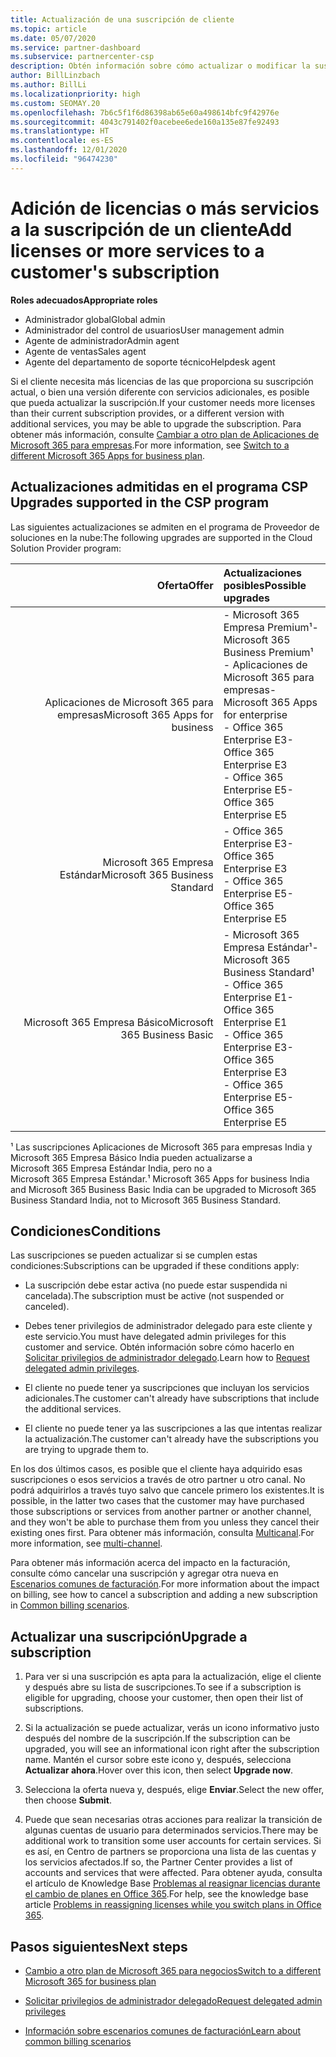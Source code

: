 ```yaml
---
title: Actualización de una suscripción de cliente
ms.topic: article
ms.date: 05/07/2020
ms.service: partner-dashboard
ms.subservice: partnercenter-csp
description: Obtén información sobre cómo actualizar o modificar la suscripción de un cliente. Agregue más licencias o bien cambie a otra versión con más servicios.
author: BillLinzbach
ms.author: BillLi
ms.localizationpriority: high
ms.custom: SEOMAY.20
ms.openlocfilehash: 7b6c5f1f6d86398ab65e60a498614bfc9f42976e
ms.sourcegitcommit: 4043c791402f0acebee6ede160a135e87fe92493
ms.translationtype: HT
ms.contentlocale: es-ES
ms.lasthandoff: 12/01/2020
ms.locfileid: "96474230"
---
```

# <a name="add-licenses-or-more-services-to-a-customers-subscription"></a><span data-ttu-id="607ad-104">Adición de licencias o más servicios a la suscripción de un cliente</span><span class="sxs-lookup"><span data-stu-id="607ad-104">Add licenses or more services to a customer's subscription</span></span>

<span data-ttu-id="607ad-105">**Roles adecuados**</span><span class="sxs-lookup"><span data-stu-id="607ad-105">**Appropriate roles**</span></span>

- <span data-ttu-id="607ad-106">Administrador global</span><span class="sxs-lookup"><span data-stu-id="607ad-106">Global admin</span></span>
- <span data-ttu-id="607ad-107">Administrador del control de usuarios</span><span class="sxs-lookup"><span data-stu-id="607ad-107">User management admin</span></span>
- <span data-ttu-id="607ad-108">Agente de administrador</span><span class="sxs-lookup"><span data-stu-id="607ad-108">Admin agent</span></span>
- <span data-ttu-id="607ad-109">Agente de ventas</span><span class="sxs-lookup"><span data-stu-id="607ad-109">Sales agent</span></span>
- <span data-ttu-id="607ad-110">Agente del departamento de soporte técnico</span><span class="sxs-lookup"><span data-stu-id="607ad-110">Helpdesk agent</span></span>

<span data-ttu-id="607ad-111">Si el cliente necesita más licencias de las que proporciona su suscripción actual, o bien una versión diferente con servicios adicionales, es posible que pueda actualizar la suscripción.</span><span class="sxs-lookup"><span data-stu-id="607ad-111">If your customer needs more licenses than their current subscription provides, or a different version with additional services, you may be able to upgrade the subscription.</span></span> <span data-ttu-id="607ad-112">Para obtener más información, consulte [Cambiar a otro plan de Aplicaciones de Microsoft 365 para empresas](/microsoft-365/commerce/subscriptions/switch-to-a-different-plan).</span><span class="sxs-lookup"><span data-stu-id="607ad-112">For more information, see [Switch to a different Microsoft 365 Apps for business plan](/microsoft-365/commerce/subscriptions/switch-to-a-different-plan).</span></span>

## <a name="upgrades-supported-in-the-csp-program"></a><span data-ttu-id="607ad-113">Actualizaciones admitidas en el programa CSP <a id="upgradesubscription"></a></span><span class="sxs-lookup"><span data-stu-id="607ad-113">Upgrades supported in the CSP program <a id="upgradesubscription"></a></span></span>

<span data-ttu-id="607ad-114">Las siguientes actualizaciones se admiten en el programa de Proveedor de soluciones en la nube:</span><span class="sxs-lookup"><span data-stu-id="607ad-114">The following upgrades are supported in the Cloud Solution Provider program:</span></span>

| <span data-ttu-id="607ad-115">Oferta</span><span class="sxs-lookup"><span data-stu-id="607ad-115">Offer</span></span> | <span data-ttu-id="607ad-116">Actualizaciones posibles</span><span class="sxs-lookup"><span data-stu-id="607ad-116">Possible upgrades</span></span>|
|---:|:---|
| <span data-ttu-id="607ad-117">Aplicaciones de Microsoft 365 para empresas</span><span class="sxs-lookup"><span data-stu-id="607ad-117">Microsoft 365 Apps for business</span></span>   | <span data-ttu-id="607ad-118">- Microsoft 365 Empresa Premium¹</span><span class="sxs-lookup"><span data-stu-id="607ad-118">- Microsoft 365 Business Premium¹</span></span> <br/>  <span data-ttu-id="607ad-119">- Aplicaciones de Microsoft 365 para empresas</span><span class="sxs-lookup"><span data-stu-id="607ad-119">- Microsoft 365 Apps for enterprise</span></span> <br/> <span data-ttu-id="607ad-120">- Office 365 Enterprise E3</span><span class="sxs-lookup"><span data-stu-id="607ad-120">- Office 365 Enterprise E3</span></span> <br/> <span data-ttu-id="607ad-121">- Office 365 Enterprise E5</span><span class="sxs-lookup"><span data-stu-id="607ad-121">- Office 365 Enterprise E5</span></span> <br/> |
| <span data-ttu-id="607ad-122">Microsoft 365 Empresa Estándar</span><span class="sxs-lookup"><span data-stu-id="607ad-122">Microsoft 365 Business Standard</span></span>    | <span data-ttu-id="607ad-123">- Office 365 Enterprise E3</span><span class="sxs-lookup"><span data-stu-id="607ad-123">- Office 365 Enterprise E3</span></span> <br/> <span data-ttu-id="607ad-124">- Office 365 Enterprise E5</span><span class="sxs-lookup"><span data-stu-id="607ad-124">- Office 365 Enterprise E5</span></span> <br/> |
| <span data-ttu-id="607ad-125">Microsoft 365 Empresa Básico</span><span class="sxs-lookup"><span data-stu-id="607ad-125">Microsoft 365 Business Basic</span></span> | <span data-ttu-id="607ad-126">- Microsoft 365 Empresa Estándar¹</span><span class="sxs-lookup"><span data-stu-id="607ad-126">- Microsoft 365 Business Standard¹</span></span> <br/> <span data-ttu-id="607ad-127">- Office 365 Enterprise E1</span><span class="sxs-lookup"><span data-stu-id="607ad-127">- Office 365 Enterprise E1</span></span> <br/> <span data-ttu-id="607ad-128">- Office 365 Enterprise E3</span><span class="sxs-lookup"><span data-stu-id="607ad-128">- Office 365 Enterprise E3</span></span><br/> <span data-ttu-id="607ad-129">- Office 365 Enterprise E5</span><span class="sxs-lookup"><span data-stu-id="607ad-129">- Office 365 Enterprise E5</span></span> <br/> |

<span data-ttu-id="607ad-130">¹ Las suscripciones Aplicaciones de Microsoft 365 para empresas India y Microsoft 365 Empresa Básico India pueden actualizarse a Microsoft 365 Empresa Estándar India, pero no a Microsoft 365 Empresa Estándar.</span><span class="sxs-lookup"><span data-stu-id="607ad-130">¹ Microsoft 365 Apps for business India and Microsoft 365 Business Basic India can be upgraded to Microsoft 365 Business Standard India, not to Microsoft 365 Business Standard.</span></span>


## <a name="conditions"></a><span data-ttu-id="607ad-131">Condiciones</span><span class="sxs-lookup"><span data-stu-id="607ad-131">Conditions</span></span>

<span data-ttu-id="607ad-132">Las suscripciones se pueden actualizar si se cumplen estas condiciones:</span><span class="sxs-lookup"><span data-stu-id="607ad-132">Subscriptions can be upgraded if these conditions apply:</span></span>

- <span data-ttu-id="607ad-133">La suscripción debe estar activa (no puede estar suspendida ni cancelada).</span><span class="sxs-lookup"><span data-stu-id="607ad-133">The subscription must be active (not suspended or canceled).</span></span>

- <span data-ttu-id="607ad-134">Debes tener privilegios de administrador delegado para este cliente y este servicio.</span><span class="sxs-lookup"><span data-stu-id="607ad-134">You must have delegated admin privileges for this customer and service.</span></span> <span data-ttu-id="607ad-135">Obtén información sobre cómo hacerlo en [Solicitar privilegios de administrador delegado](request-a-relationship-with-a-customer.md).</span><span class="sxs-lookup"><span data-stu-id="607ad-135">Learn how to [Request delegated admin privileges](request-a-relationship-with-a-customer.md).</span></span>

- <span data-ttu-id="607ad-136">El cliente no puede tener ya suscripciones que incluyan los servicios adicionales.</span><span class="sxs-lookup"><span data-stu-id="607ad-136">The customer can't already have subscriptions that include the additional services.</span></span>

- <span data-ttu-id="607ad-137">El cliente no puede tener ya las suscripciones a las que intentas realizar la actualización.</span><span class="sxs-lookup"><span data-stu-id="607ad-137">The customer can't already have the subscriptions you are trying to upgrade them to.</span></span>

<span data-ttu-id="607ad-138">En los dos últimos casos, es posible que el cliente haya adquirido esas suscripciones o esos servicios a través de otro partner u otro canal. No podrá adquirirlos a través tuyo salvo que cancele primero los existentes.</span><span class="sxs-lookup"><span data-stu-id="607ad-138">It is possible, in the latter two cases that the customer may have purchased those subscriptions or services from another partner or another channel, and they won't be able to purchase them from you unless they cancel their existing ones first.</span></span> <span data-ttu-id="607ad-139">Para obtener más información, consulta [Multicanal](multichannel.md).</span><span class="sxs-lookup"><span data-stu-id="607ad-139">For more information, see [multi-channel](multichannel.md).</span></span>

<span data-ttu-id="607ad-140">Para obtener más información acerca del impacto en la facturación, consulte cómo cancelar una suscripción y agregar otra nueva en [Escenarios comunes de facturación](common-billing-scenarios.md).</span><span class="sxs-lookup"><span data-stu-id="607ad-140">For more information about the impact on billing, see how to cancel a subscription and adding a new subscription in [Common billing scenarios](common-billing-scenarios.md).</span></span>

## <a name="upgrade-a-subscription"></a><span data-ttu-id="607ad-141">Actualizar una suscripción</span><span class="sxs-lookup"><span data-stu-id="607ad-141">Upgrade a subscription</span></span>

1. <span data-ttu-id="607ad-142">Para ver si una suscripción es apta para la actualización, elige el cliente y después abre su lista de suscripciones.</span><span class="sxs-lookup"><span data-stu-id="607ad-142">To see if a subscription is eligible for upgrading, choose your customer, then open their list of subscriptions.</span></span>

2. <span data-ttu-id="607ad-143">Si la actualización se puede actualizar, verás un icono informativo justo después del nombre de la suscripción.</span><span class="sxs-lookup"><span data-stu-id="607ad-143">If the subscription can be upgraded, you will see an informational icon right after the subscription name.</span></span> <span data-ttu-id="607ad-144">Mantén el cursor sobre este icono y, después, selecciona **Actualizar ahora**.</span><span class="sxs-lookup"><span data-stu-id="607ad-144">Hover over this icon, then select **Upgrade now**.</span></span>

3. <span data-ttu-id="607ad-145">Selecciona la oferta nueva y, después, elige **Enviar**.</span><span class="sxs-lookup"><span data-stu-id="607ad-145">Select the new offer, then choose **Submit**.</span></span>

4. <span data-ttu-id="607ad-146">Puede que sean necesarias otras acciones para realizar la transición de algunas cuentas de usuario para determinados servicios.</span><span class="sxs-lookup"><span data-stu-id="607ad-146">There may be additional work to transition some user accounts for certain services.</span></span> <span data-ttu-id="607ad-147">Si es así, en Centro de partners se proporciona una lista de las cuentas y los servicios afectados.</span><span class="sxs-lookup"><span data-stu-id="607ad-147">If so, the Partner Center provides a list of accounts and services that were affected.</span></span> <span data-ttu-id="607ad-148">Para obtener ayuda, consulta el artículo de Knowledge Base [Problemas al reasignar licencias durante el cambio de planes en Office 365](/microsoft-365/commerce/subscriptions/switch-to-a-different-plan).</span><span class="sxs-lookup"><span data-stu-id="607ad-148">For help, see the knowledge base article [Problems in reassigning licenses while you switch plans in Office 365](/microsoft-365/commerce/subscriptions/switch-to-a-different-plan).</span></span>


## <a name="next-steps"></a><span data-ttu-id="607ad-149">Pasos siguientes</span><span class="sxs-lookup"><span data-stu-id="607ad-149">Next steps</span></span>

- [<span data-ttu-id="607ad-150">Cambio a otro plan de Microsoft 365 para negocios</span><span class="sxs-lookup"><span data-stu-id="607ad-150">Switch to a different Microsoft 365 for business plan</span></span>](/microsoft-365/commerce/subscriptions/switch-to-a-different-plan)

- [<span data-ttu-id="607ad-151">Solicitar privilegios de administrador delegado</span><span class="sxs-lookup"><span data-stu-id="607ad-151">Request delegated admin privileges</span></span>](request-a-relationship-with-a-customer.md)

- [<span data-ttu-id="607ad-152">Información sobre escenarios comunes de facturación</span><span class="sxs-lookup"><span data-stu-id="607ad-152">Learn about common billing scenarios</span></span>](common-billing-scenarios.md)
